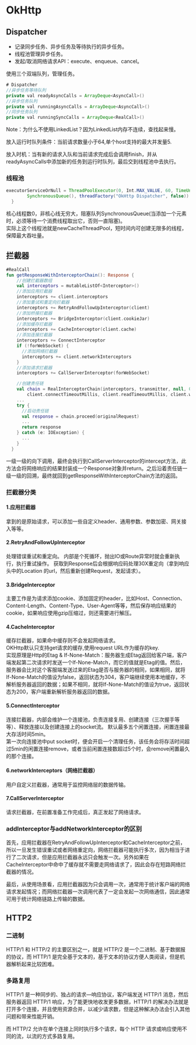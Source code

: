 # OkHttp

## Dispatcher
- 记录同步任务、异步任务及等待执行的异步任务。
- 线程池管理异步任务。
- 发起/取消网络请求API：execute、enqueue、cancel。

使用三个双端队列，管理任务。

```java
# Dispatcher
//异步任务等待队列
private val readyAsyncCalls = ArrayDeque<AsyncCall>()
//异步任务队列
private val runningAsyncCalls = ArrayDeque<AsyncCall>()
//同步任务队列
private val runningSyncCalls = ArrayDeque<RealCall>()

```
Note：为什么不使用LinkedList？因为LinkedList内存不连续，查找起来慢。

放入运行时队列条件：当前请求数量小于64,单个host支持的最大并发量5.

放入时机：当有新的请求入队和当前请求完成后会调用finish，并从readyAsyncCalls中添加新的任务到运行时队列，最后交到线程池中去执行。

### 线程池

```java
executorServiceOrNull = ThreadPoolExecutor(0, Int.MAX_VALUE, 60, TimeUnit.SECONDS,
        SynchronousQueue(), threadFactory("OkHttp Dispatcher", false))
  }
```
核心线程数0，非核心线无穷大，阻塞队列SynchronousQueue(当添加一个元素时，必须等待一个消费线程取出它，否则一直阻塞)。  
实际上这个线程池就是newCacheThreadPool，短时间内可创建无限多的线程，保障最大吞吐量。  


## 拦截器

```kotlin
#RealCall
fun getResponseWithInterceptorChain(): Response {
    //创建拦截器数组
    val interceptors = mutableListOf<Interceptor>()
    //添加应用拦截器
    interceptors += client.interceptors
    //添加重试和重定向拦截器
    interceptors += RetryAndFollowUpInterceptor(client)
    //添加桥接拦截器
    interceptors += BridgeInterceptor(client.cookieJar)
    //添加缓存拦截器
    interceptors += CacheInterceptor(client.cache)
    //添加连接拦截器
    interceptors += ConnectInterceptor
    if (!forWebSocket) {
      //添加网络拦截器
      interceptors += client.networkInterceptors
    }
    //添加请求拦截器
    interceptors += CallServerInterceptor(forWebSocket)

    //创建责任链
    val chain = RealInterceptorChain(interceptors, transmitter, null, 0, originalRequest, this,
        client.connectTimeoutMillis, client.readTimeoutMillis, client.writeTimeoutMillis)
    ...
    try {
      //启动责任链
      val response = chain.proceed(originalRequest)
      ...
      return response
    } catch (e: IOException) {
      ...
    }
  }


```
一级一级的向下调用，最终会执行到CallServerInterceptor的intercept方法，此方法会将网络响应的结果封装成一个Response对象并return。之后沿着责任链一级一级的回溯，最终就回到getResponseWithInterceptorChain方法的返回。

### 拦截器分类

#### 1.应用拦截器   

拿到的是原始请求，可以添加一些自定义header、通用参数、参数加密、网关接入等等。  

#### 2.RetryAndFollowUpInterceptor  

处理错误重试和重定向。
内部是个死循环，抛出IO或Route异常时就会重新执行，执行重试操作。
获取到Response后会根据响应码处理30X重定向（拿到响应头中的Location 的url，然后重新创建Request，发起请求）。

#### 3.BridgeInterceptor

主要工作是为请求添加cookie、添加固定的header，比如Host、Connection、Content-Length、Content-Type、User-Agent等等，然后保存响应结果的cookie，如果响应使用gzip压缩过，则还需要进行解压。

#### 4.CacheInterceptor

缓存拦截器，如果命中缓存则不会发起网络请求。  
OKHttp默认只支持get请求的缓存,使用request URL作为缓存的key.  
实现原理是Http的Etag & If-None-Match：服务器生成Etag返回给客户端，客户端发起第二次请求时发送一个If-None-Match，而它的值就是Etag的值。然后，服务器会比对这个客服端发送过来的Etag是否与服务器的相同，如果相同，就将If-None-Match的值设为false，返回状态为304，客户端继续使用本地缓存，不解析服务器返回的数据；如果不相同，就将If-None-Match的值设为true，返回状态为200，客户端重新解析服务器返回的数据。

#### 5.ConnectInterceptor

连接拦截器，内部会维护一个连接池，负责连接复用、创建连接（三次握手等等）、释放连接以及创建连接上的socket流。
默认最多五个闲置连接，闲置连接最大存活时间5min。  
第一次向连接池中put socket时，便会开启一个清理任务，该任务会将存活时间超过5min的闲置连接remove，或者当前闲置连接数超过5个时，会remove闲置最久的那个连接。

#### 6.networkInterceptors（网络拦截器）  

用户自定义拦截器，通常用于监控网络层的数据传输。

#### 7.CallServerInterceptor

请求拦截器，在前置准备工作完成后，真正发起了网络请求。

### addInterceptor与addNetworkInterceptor的区别

首先，应用拦截器在RetryAndFollowUpInterceptor和CacheInterceptor之前，所以一旦发生错误重试或者网络重定向，网络拦截器可能执行多次，因为相当于进行了二次请求，但是应用拦截器永远只会触发一次。另外如果在CacheInterceptor中命中了缓存就不需要走网络请求了，因此会存在短路网络拦截器的情况。

最后，从使用场景看，应用拦截器因为只会调用一次，通常用于统计客户端的网络请求发起情况；而网络拦截器一次调用代表了一定会发起一次网络通信，因此通常可用于统计网络链路上传输的数据。


## HTTP2

### 二进制

HTTP/1 和 HTTP/2 的主要区别之一，就是 HTTP/2 是一个二进制、基于数据报的协议，而 HTTP/1 是完全基于文本的，基于文本的协议方便人类阅读，但是机器解析起来比较困难。

### 多路复用

HTTP/1 是一种同步的、独占的请求—响应协议，客户端发送 HTTP/1 消息，然后服务器返回 HTTP/1 响应，为了能更快地收发更多数据，HTTP/1 的解决办法就是打开多个连接，并且使用资源合并，以减少请求数，但是这种解决办法会引入其他问题和带来性能开销。

而 HTTP/2 允许在单个连接上同时执行多个请求，每个 HTTP 请求或响应使用不同的流，以流的方式多路复用。
